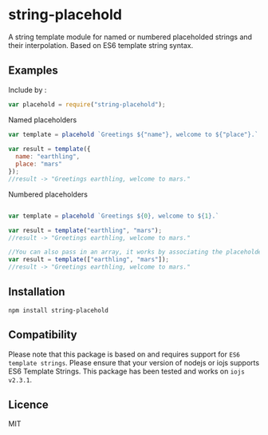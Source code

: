# string-placehold

A string template module for named or numbered placeholded strings and their interpolation. Based on ES6 template string syntax.

## Examples

Include by : 
```js
var placehold = require("string-placehold");
```

Named placeholders

```js
var template = placehold `Greetings ${"name"}, welcome to ${"place"}.`
 
var result = template({
  name: "earthling",
  place: "mars"
});
//result -> "Greetings earthling, welcome to mars."

```

Numbered placeholders
```js

var template = placehold `Greetings ${0}, welcome to ${1}.`

var result = template("earthling", "mars");
//result -> "Greetings earthling, welcome to mars."

//You can also pass in an array, it works by associating the placeholder with the array element on the index
var result = template(["earthling", "mars"]);
//result -> "Greetings earthling, welcome to mars."

```
## Installation

`npm install string-placehold`

## Compatibility

Please note that this package is based on and requires support for `ES6 template strings`. Please ensure that your version of nodejs or iojs supports ES6 Template Strings. This package has been tested and works on `iojs v2.3.1`.

## Licence

MIT